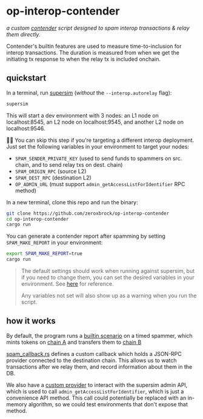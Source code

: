 # op-interop-contender

*a custom [contender](https://github.com/flashbots/contender) script designed to spam interop transactions & relay them directly.*

Contender's builtin features are used to measure time-to-inclusion for interop transactions. The duration is measured from when we get the initiating tx response to when the relay tx is included onchain.

## quickstart

In a terminal, run [supersim](https://github.com/ethereum-optimism/supersim?tab=readme-ov-file#%EF%B8%8F-supersim) (*without* the `--interop.autorelay` flag):

```sh
supersim
```

This will start a dev environment with 3 nodes: an L1 node on localhost:8545, an L2 node on localhost:9545, and another L2 node on localhost:9546.

💁‍♂️ You can skip this step if you're targeting a different interop deployment. Just set the following variables in your environment to target your nodes:

- `SPAM_SENDER_PRIVATE_KEY` (used to send funds to spammers on src. chain, and to send relay txs on dest. chain)
- `SPAM_ORIGIN_RPC` (source L2)
- `SPAM_DEST_RPC` (destination L2)
- `OP_ADMIN_URL` (must support `admin_getAccessListForIdentifier` RPC method)

In a new terminal, clone this repo and run the binary:

```sh
git clone https://github.com/zeroxbrock/op-interop-contender
cd op-interop-contender
cargo run
```

You can generate a contender report after spamming by setting `SPAM_MAKE_REPORT` in your environment:

```sh
export SPAM_MAKE_REPORT=true
cargo run
```

> The default settings should work when running against supersim, but if you need to change them, you can set the desired variables in your environment. See [here](./src/main.rs#L42-L63) for reference.
>
> Any variables not set will also show up as a warning when you run the script.

## how it works

By default, the program runs a [builtin scenario](./src/scenarios/l2MintAndSend.toml) on a timed spammer, which mints tokens on [chain A](http://localhost:9545) and transfers them to [chain B](http://localhost:9546)

[spam_callback.rs](./src/spam_callback.rs) defines a custom callback which holds a JSON-RPC provider connected to the destination chain. This allows us to watch transactions after we relay them, and record information about them in the DB.

We also have a [custom provider](./src/op_relay.rs#L82) to interact with the supersim admin API, which is used to call `admin_getAccessListForIdentifier`, which is just a convenience API method. This call could potentially be replaced with an in-memory algorithm, so we could test environments that don't expose that method.
